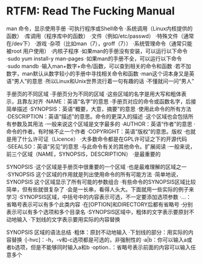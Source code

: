 # RTFM: Read The Fucking Manual

man 命令，显示使用手册
·可执行程序或Shell命令
·系统调用（Linux内核提供的函数）
·库调用（程序库中的函数）
·文件（例如/etc/passwd）
·特殊文件（通常在/dev下）
·游戏
·杂项（比如man（7），groff（7））
·系统管理命令（通常只能被root 用户使用）
·内核子程序
·如果man的手册没有安装，可以运行以下命令
·sudo yum install-y man-pages
·如果man的手册不全，可以运行以下命令
·sudo mandb
·输入man+数字+命令/函数，可以查到相关的命令和函数
·若不加数字，man默认从数字较小的手册中寻找相关命令和函数
·man这个词本身又是英语“男人”的意思
·所以Linux和Unix世界流行着一句有趣的话
·不懂就问一问“男人”


手册页的不同区域
·手册页分为不同的区域
·这些区域的名字是用大写和粗体表示，且靠左对齐
·NAME：英语“名字”的意思
·手册页对应的命令或函数名字，后接简单描述
·SYNOPSIS：英语“概要，大意，摘要”的意思
·使用此命令的所有方法
·DESCRIPTION：英语“描述"的意思。命令的更深入的描述
·这个区域也会包括所有参数及其用法
·一般来说这个区域是文字最多的
·AUTHOR：英语“作者”的意思
·命令的作者。有时候不止一个作者
·COPYRIGHT：英语“版权”的意思。版权
·也就是用了什么许可证（Licence）
·大多数命令都是在GPL许可证之下的开源代码
·SEEALSO：英语“另见”的意思
·与此命令有关的其他命令。扩展阅读
·一般来说，前三个区域（NAME，SYNOPSIS，DESCRIPTION）
·是最重要的


SYNOPSIS
·这个区域是手册页中很重要的一个区域
·也是最难理解的区域之一
·SYNOPSIS 这个区域的作用就是列出使用命令的所有可能方法
·简单地说，SYNOPSIS 这个区域显示了所有可能的参数组合
·有些命令的SYNOPSIS区域比较简单，但有些就很复杂了
·会是一长串，看得人头大。下面就用一些实际的例子来学习
·SYNOPSIS区域，中括号中的内容表示可选，不一定要添加选项参数
·...：省略号表示可以有多个此类内容
·在[OPTION]和DIRECTORY后都有省略号
·分别表示可以有多个选项和多个目录名
·SYNOPSIS区域中，粗体的文字表示要原封不动地输入
·下划线的文字表示要用实际的内容替换

SYNOPSIS 区域的语法总结
·粗体：原封不动地输入
·下划线的部分：用实际的内容替换
·[-hvc]：-h，-v和-c选项都是可选的，非强制性的
·a|b：你可以输入a或者b选项，但是不能够同时输入a和b
·option..：省略号表示前面的内容可以输入任意多个

